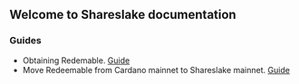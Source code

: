## Welcome to Shareslake documentation

### Guides

-  Obtaining Redemable. [Guide](obtain.md)
-  Move Redeemable from Cardano mainnet to Shareslake mainnet. [Guide](bridge.md)
